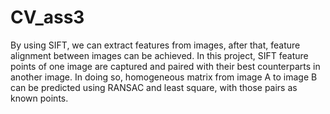 # CV_ass3
By using SIFT, we can extract features from images, after that, feature alignment between images can be achieved.
In this project, SIFT feature points of one image are captured and paired with their best counterparts in another image. 
In doing so, homogeneous matrix from image A to image B can be predicted using RANSAC and least square, with those pairs as known points.
